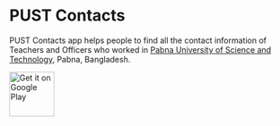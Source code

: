 # PUST Contacts 
PUST Contacts app helps people to find all the contact information of Teachers and Officers who worked in <a href="https://www.pust.ac.bd">Pabna University of Science and Technology</a>, Pabna, Bangladesh.

<a href='https://play.google.com/store/apps/details?id=pust.ice.krypton.pustcontacts&pcampaignid=pcampaignidMKT-Other-global-all-co-prtnr-py-PartBadge-Mar2515-1'><img alt='Get it on Google Play' src='https://play.google.com/intl/en_us/badges/static/images/badges/en_badge_web_generic.png' height="80px"/></a>
